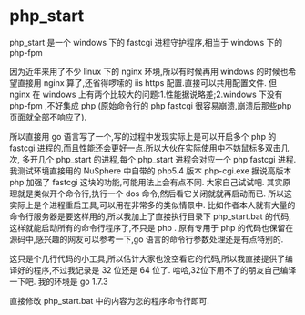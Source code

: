 # php_start
php_start 是一个 windows 下的 fastcgi 进程守护程序,相当于 windows 下的 php-fpm

因为近年来用了不少 linux 下的 nginx 环境,所以有时候再用 windows 的时候也希望直接用 nginx 算了,还省得啰嗦的 iis https 配置.直接可以共用配置文件.
但 nginx 在 windows 上有两个比较大的问题:1.性能据说略差;2.windows 下没有 php-fpm ,不好集成 php (原始命令行的 php fastcgi 很容易崩溃,崩溃后那些php页面就全部不响应了).

所以直接用 go 语言写了一个,写的过程中发现实际上是可以开启多个 php 的 fastcgi 进程的,而且性能还会更好一点.所以大伙在实际使用中不妨鼠标多双击几次,
多开几个 php_start 的进程,每个 php_start 进程会对应一个 php fastcgi 进程. 我测试环境直接用的 NuSphere 中自带的 php5.4 版本 php-cgi.exe
据说高版本 php 加强了 fastcgi 这块的功能,可能用法上会有点不同. 大家自己试试吧. 其实原理就是类似开个命令行,执行一个 dos 命令,然后看它关闭就就再启动而已.
所以这实际上是个进程重启工具,可以用在非常多的类似情景中. 比如作者本人就有大量的命令行服务器是要这样用的,所以我加上了直接执行目录下 php_start.bat 的代码,
这样就能启动所有的命令行程序了,不只是 php . 原有专用于 php 的代码也保留在源码中,感兴趣的网友可以参考一下,go 语言的命令行参数处理还是有点特别的.

这只是个几行代码的小工具,所以估计大家也没空看它的代码,所以我直接提供了编译好的程序,不过我记录是 32 位还是 64 位了. 哈哈,32位下用不了的朋友自己编译一下吧.
我的环境是 go 1.7.3

直接修改 php_start.bat 中的内容为您的程序命令行即可.
